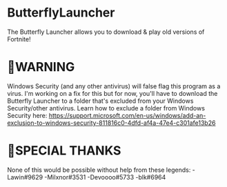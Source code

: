 # ButterflyLauncher
The Butterfly Launcher allows you to download & play old versions of Fortnite!

# 🚨WARNING
Windows Security (and any other antivirus) will false flag this program as a virus. I'm working on a fix for this but for now, you'll have to download the Butterfly Launcher to a folder that's excluded from your Windows Security/other antivirus. Learn how to exclude a folder from Windows Security here: https://support.microsoft.com/en-us/windows/add-an-exclusion-to-windows-security-811816c0-4dfd-af4a-47e4-c301afe13b26

# 💙SPECIAL THANKS
None of this would be possible without help from these legends:
-Lawin#9629
-Milxnor#3531
-Devoooo#5733
-blk#6964
